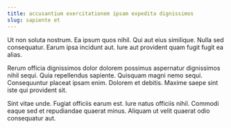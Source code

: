 ```yaml
---
title: accusantium exercitationem ipsam expedita dignissimos
slug: sapiente et
---
```


Ut non soluta nostrum. Ea ipsum quos nihil. Qui aut eius similique. Nulla sed consequatur. Earum ipsa incidunt aut. Iure aut provident quam fugit fugit ea alias.

Rerum officia dignissimos dolor dolorem possimus aspernatur dignissimos nihil sequi. Quia repellendus sapiente. Quisquam magni nemo sequi. Consequuntur placeat ipsam enim. Dolorem et debitis. Maxime saepe sint iste qui provident sit.

Sint vitae unde. Fugiat officiis earum est. Iure natus officiis nihil. Commodi eaque sed et repudiandae quaerat minus. Aliquam ut velit quaerat odio consequatur aut.

